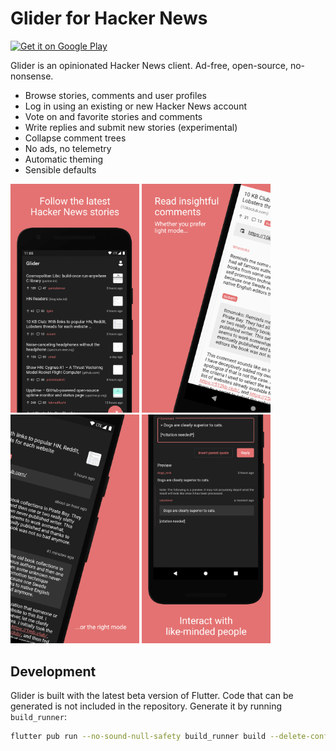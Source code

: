 # Glider for Hacker News

[![Get it on Google Play][play store badge]][play store]

Glider is an opinionated Hacker News client. Ad-free, open-source, no-nonsense.

- Browse stories, comments and user profiles
- Log in using an existing or new Hacker News account
- Vote on and favorite stories and comments
- Write replies and submit new stories (experimental)
- Collapse comment trees
- No ads, no telemetry
- Automatic theming
- Sensible defaults

<p>
  <img width="206px" src="./promotional/mockup-1.png">
  <img width="206px" src="./promotional/mockup-2.png">
  <img width="206px" src="./promotional/mockup-3.png">
  <img width="206px" src="./promotional/mockup-4.png">
</p>

## Development

Glider is built with the latest beta version of Flutter. Code that can be generated is not included in the repository. Generate it by running `build_runner`:

```sh
flutter pub run --no-sound-null-safety build_runner build --delete-conflicting-outputs
```

[play store]: https://play.google.com/store/apps/details?id=nl.viter.glider
[play store badge]: https://play.google.com/intl/en_us/badges/images/badge_new.png

